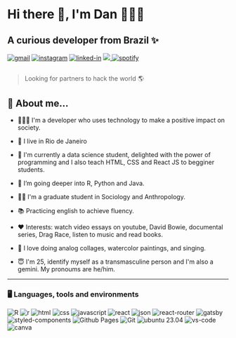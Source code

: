 
# Hi there 👋, I'm Dan 🧑🏾‍💻

## A curious developer from Brazil ✨ 
 [![gmail](https://camo.githubusercontent.com/0087e4d96b5510787161df3843b869025dd63c38f0df1d3a1811b363fe08c054/68747470733a2f2f696d672e736869656c64732e696f2f62616467652f476d61696c2d4431343833363f7374796c653d666f722d7468652d6261646765266c6f676f3d476d61696c266c6f676f436f6c6f723d7768697465)](mailto:dandaro.nogueira@gmail.com) [![instagram](https://camo.githubusercontent.com/25086f56cd45be5a899ae3feff86e2002bbd656fa569b666d2dd828b538fc9e3/68747470733a2f2f696d672e736869656c64732e696f2f62616467652f496e7374616772616d2d4534343035463f7374796c653d666f722d7468652d6261646765266c6f676f3d696e7374616772616d266c6f676f436f6c6f723d7768697465)](https://www.instagram.com/_dannogueira/) [![linked-in](https://camo.githubusercontent.com/dd378a7405612493d32551f2c51842e47439fc509ee2735dee0d3eec87140fda/68747470733a2f2f696d672e736869656c64732e696f2f62616467652f4c696e6b6564696e2d3030373742353f7374796c653d666f722d7468652d6261646765266c6f676f3d4c696e6b6564496e266c6f676f436f6c6f723d7768697465)](https://www.linkedin.com/in/dandaronogueira/)  [![](https://img.shields.io/badge/Codepen-000000?style=for-the-badge&logo=codepen&logoColor=white)](https://codepen.io/dannog)[ ![spotify](https://img.shields.io/badge/Spotify-1ED760?&style=for-the-badge&logo=spotify&logoColor=white)](https://open.spotify.com/user/12165539412)
## 
> Looking for partners to hack the world 🌎
##

## 🚀 About me...
  

-   🧑🏾‍💻 I'm a developer who uses technology to make a positive impact on society.
  
-   📌 I live in Rio de Janeiro
  
-   🚀 I'm currently a data science student, delighted with the power of programming and I also teach HTML, CSS and React JS to begginer students.
  
-   🌱 I’m going deeper into R, Python and Java.
  
-   👨‍🎓 I'm a graduate student in Sociology and Anthropology.
  
-  📚 Practicing english to achieve fluency.
    
-   ❤️ Interests: watch video essays on youtube, David Bowie, documental series, Drag Race, listen to music and read books.
  
-   🎨 I love doing analog collages, watercolor paintings, and singing.
  
-   😇 I'm 25, identify myself as a transmasculine person and I'm also a gemini. My pronoums are he/him.
  

----------

### 🖥️ Languages, tools and environments

![R](https://img.shields.io/badge/RStudio-75AADB?style=for-the-badge&logo=RStudio&logoColor=white) ![r](https://img.shields.io/badge/R-276DC3?style=for-the-badge&logo=r&logoColor=white) ![html](https://camo.githubusercontent.com/bfe6a48836e87b13a16f1f56f88fee428475c2ac29247992ec9b8bcc7154f881/68747470733a2f2f696d672e736869656c64732e696f2f62616467652f48544d4c352d4533344632363f7374796c653d666f722d7468652d6261646765266c6f676f3d68746d6c35266c6f676f436f6c6f723d7768697465)  ![css](https://camo.githubusercontent.com/472c222e8f240a48ae51cd9b082a1b857be809dcd851a25150890c2da50c13a5/68747470733a2f2f696d672e736869656c64732e696f2f62616467652f435353332d3135373242363f7374796c653d666f722d7468652d6261646765266c6f676f3d63737333266c6f676f436f6c6f723d7768697465) ![javascript](https://camo.githubusercontent.com/77a94341662845d3740986b84d8219c0fd4a0a9e4af8e5411c24cec0faee2129/68747470733a2f2f696d672e736869656c64732e696f2f62616467652f4a6176615363726970742d3332333333303f7374796c653d666f722d7468652d6261646765266c6f676f3d6a617661736372697074266c6f676f436f6c6f723d463744463145) ![react](https://camo.githubusercontent.com/b565df9f7b8d4df89f42511c3caa6958a6fb1d6c74b0342ac024811251a3d3a1/68747470733a2f2f696d672e736869656c64732e696f2f62616467652f52656163742d3044303632373f7374796c653d666f722d7468652d6261646765266c6f676f3d7265616374266c6f676f436f6c6f723d363144414642)
![json](https://img.shields.io/badge/json-5E5C5C?style=for-the-badge&logo=json&logoColor=white) ![react-router](https://camo.githubusercontent.com/ad45bc29fd15b24972f6b398c887b7cdfd9723cf0d0518ff2b118397e3b13cb0/68747470733a2f2f696d672e736869656c64732e696f2f62616467652f52656163745f526f757465722d4341343234353f7374796c653d666f722d7468652d6261646765266c6f676f3d72656163742d726f75746572266c6f676f436f6c6f723d7768697465) ![gatsby](https://camo.githubusercontent.com/535aae3a7f491c16293fa6c6298ec0121a122a4f0c5792e57c5c5563979569ce/68747470733a2f2f696d672e736869656c64732e696f2f62616467652f4761747362792d2532333636333339392e7376673f7374796c653d666f722d7468652d6261646765266c6f676f3d676174736279266c6f676f436f6c6f723d7768697465) ![styled-components](https://camo.githubusercontent.com/69e7fa08ff8984eda78f483f66f2d09c30755c6673e4f7a497dc8d3af8031c86/68747470733a2f2f696d672e736869656c64732e696f2f62616467652f7374796c65645f636f6d706f6e656e74732d4442373039333f7374796c653d666f722d7468652d6261646765266c6f676f3d7374796c65642d636f6d706f6e656e7473266c6f676f436f6c6f723d7768697465) ![Github Pages](https://camo.githubusercontent.com/e50d11a1bf0ea97f274e53dce4befa11b8d5b14a5a7284800fe1c39dc3bd7260/68747470733a2f2f696d672e736869656c64732e696f2f62616467652f4769746875622050616765732d3232323232323f7374796c653d666f722d7468652d6261646765266c6f676f3d676974687562266c6f676f436f6c6f723d7768697465) ![Git](https://camo.githubusercontent.com/3e155b3f1cf1919c69e5bd1a09cd2112864c119a644818065df0c9b3e0093733/68747470733a2f2f696d672e736869656c64732e696f2f62616467652f4769742d4630353033322e7376673f7374796c653d666f722d7468652d6261646765266c6f676f3d676974266c6f676f436f6c6f723d7768697465) ![ubuntu 23.04](https://camo.githubusercontent.com/7202ff5e53afd37343a750a90e64c418aaea1ac445a7153b2234952b3bfc2f00/68747470733a2f2f696d672e736869656c64732e696f2f62616467652f5562756e74752d6539353432303f7374796c653d666f722d7468652d6261646765266c6f676f3d7562756e7475266c6f676f436f6c6f723d7768697465) ![vs-code](https://camo.githubusercontent.com/c91033c03586ef7bb1d59c3dd3466a372fceba326c1a1c93e8acebdc230e21f6/68747470733a2f2f696d672e736869656c64732e696f2f62616467652f56535f436f64652d3030374143433f7374796c653d666f722d7468652d6261646765266c6f676f3d56697375616c2d53747564696f2d436f6465266c6f676f436f6c6f723d7768697465) ![canva](https://img.shields.io/badge/Canva-%2300C4CC.svg?&style=for-the-badge&logo=Canva&logoColor=white)
